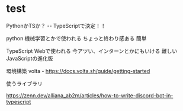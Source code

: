 # test

PythonかTSか？ -- TypeScriptで決定！！

python
機械学習とかで使われる
ちょっと終わり感ある
簡単

TypeScript
Webで使われる
今アツい、インターンとかにもいける
難しい
JavaScriptの進化版

環境構築
volta - https://docs.volta.sh/guide/getting-started

使うライブラリ


https://zenn.dev/alliana_ab2m/articles/how-to-write-discord-bot-in-typescript
